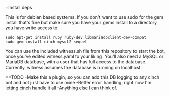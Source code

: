 =Install deps

 This is for debian based systems. If you don't want to use sudo for the gem install that's fine but make sure you have your gems install to a directory you have write access to.
```
sudo apt-get install ruby ruby-dev libmariadbclient-dev-compat
sudo gem install cinch mysql2 sequel
```

You can use the included witness.sh file from this repository to start the bot, once you've edited witness.yaml to your liking. You'll also need a MySQL or MariaDB database, with a user that has full access to the database. Currently, witness assumes the database is running on localhost.


==TODO
-Make this a plugin, so you can add this DB logging to any cinch bot and not just have to use mine
-Better error handling, right now I'm letting cinch handle it all
-Anything else I can think of.


